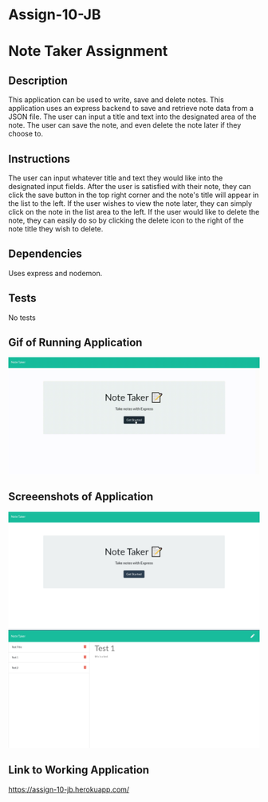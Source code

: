 # Assign-10-JB

# Note Taker Assignment

## Description

This application can be used to write, save and delete notes. This application uses an express backend to save and retrieve note data from a JSON file. The user can input a title and text into the designated area of the note. The user can save the note, and even delete the note later if they choose to.

## Instructions

The user can input whatever title and text they would like into the designated input fields. After the user is satisfied with their note, they can click the save button in the top right corner and the note's title will appear in the list to the left. If the user wishes to view the note later, they can simply click on the note in the list area to the left. If the user would like to delete the note, they can easily do so by clicking the delete icon to the right of the note title they wish to delete.

## Dependencies

Uses express and nodemon.

## Tests

No tests

## Gif of Running Application

![](/Gifs/Assign_10_gif.gif)

## Screeenshots of Application

![](/Images/Assign_10_pic1.png)
![](/Images/Assign_10_pic2.png)

## Link to Working Application

https://assign-10-jb.herokuapp.com/
